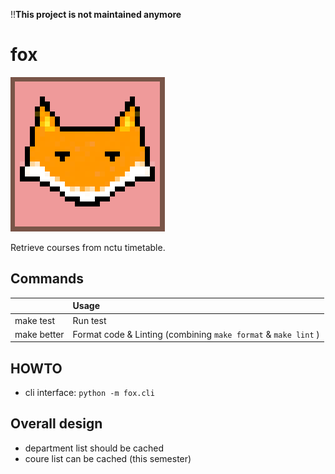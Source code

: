 !!**This project is not maintained anymore**

# fox


![logo](./res/fox-logo.png)

Retrieve courses from nctu timetable.

## Commands

|             | Usage                                                           |
| :---------- | :-------------------------------------------------------------- |
| make test   | Run test                                                        |
| make better | Format code & Linting  (combining `make format` & `make lint` ) |

## HOWTO

+ cli interface: `python -m fox.cli`

## Overall design

+ department list should be cached
+ coure list can be cached (this semester)

